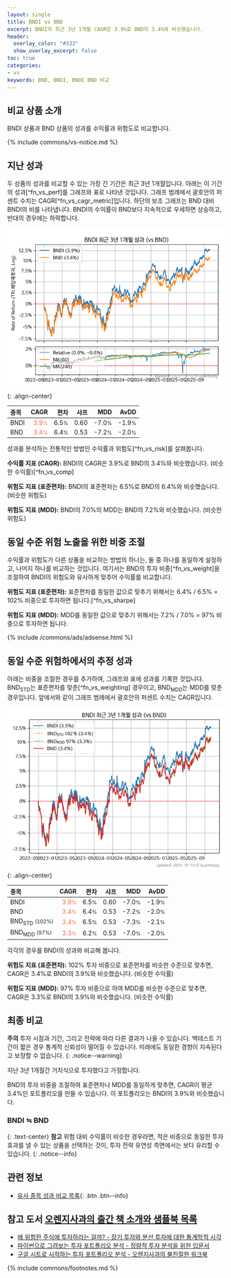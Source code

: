 ```yaml
---
layout: single
title: BNDI vs BND
excerpt: BNDI의 최근 3년 1개월 CAGR은 3.9%로 BND의 3.4%와 비슷했습니다.
header:
  overlay_color: "#333"
  show_overlay_excerpt: false
toc: true
categories:
- vs
keywords: BND, BNDI, BNDI BND 비교
---
```


## 비교 상품 소개


BNDI 상품과 BND 상품의 성과를 수익률과 위험도로 비교합니다.





{% include commons/vs-notice.md %}

## 지난 성과

두 상품의 성과를 비교할 수 있는 가장 긴 기간은 최근 3년 1개월입니다. 아래는 이 기간의 성과[^fn_vs_perf]를 그래프와 표로 나타낸 것입니다.
그래프 범례에서 괄호안의 퍼센트 수치는 CAGR[^fn_vs_cagr_metric]입니다.
하단의 보조 그래프는 BND 대비 BNDI의 비를 나타냅니다.
BNDI의 수익률이 BND보다 지속적으로 우세하면 상승하고, 반대의 경우에는 하락합니다.

![BNDI](/vs/images/bndi-vs-bnd_dual.png){: .align-center}

| **종목** | **CAGR** | **편차** | **샤프** | **MDD** | **AvDD** |
| :------------ | ------: | -----------: | -------: | ------: | -------: |
| BNDI | <span style="color: tomato">3.9<small>%</small></span> | 6.5<small>%</small> | 0.60 | -7.0<small>%</small> | -1.9<small>%</small> |
| BND | <span style="color: tomato">3.4<small>%</small></span> | 6.4<small>%</small> | 0.53 | -7.2<small>%</small> | -2.0<small>%</small> |

<!-- more -->


성과를 분석하는 전통적인 방법인 수익률과 위험도[^fn_vs_risk]를 살펴봅니다.

**수익률 지표 (CAGR):** BNDI의 CAGR은 3.9%로 BND의 3.4%와 비슷했습니다. (비슷한 수익률)[^fn_vs_comp]

**위험도 지표 (표준편차):** BNDI의 표준편차는 6.5%로 BND의 6.4%와 비슷했습니다. (비슷한 위험도)

**위험도 지표 (MDD):** BNDI의 7.0%의 MDD는 BND의 7.2%와 비슷했습니다. (비슷한 위험도)



## 동일 수준 위험 노출을 위한 비중 조절

수익률과 위험도가 다른 상품을 비교하는 방법의 하나는, 둘 중 하나를 동일하게 설정하고, 나머지 하나를 비교하는 것입니다.
여기서는 BND의 투자 비중[^fn_vs_weight]을 조절하여 BNDI의 위험도와 유사하게 맞추어 수익률를 비교합니다.

**위험도 지표 (표준편차):** 표준편차를 동일한 값으로 맞추기 위해서는 6.4% / 6.5% = 102% 비중으로 투자하면 됩니다.[^fn_vs_sharpe]

**위험도 지표 (MDD):** MDD를 동일한 값으로 맞추기 위해서는 7.2% / 7.0% = 97% 비중으로 투자하면 됩니다.


{% include /commons/ads/adsense.html %}



## 동일 수준 위험하에서의 추정 성과

아래는 비중을 조절한 경우를 추가하여, 그래프와 표에 성과를 기록한 것입니다.
BND<sub>STD</sub>는 표준편차를 맞춘[^fn_vs_weighting] 경우이고, BND<sub>MDD</sub>는 MDD를 맞춘 경우입니다.
앞에서와 같이 그래프 범례에서 괄호안의 퍼센트 수치는 CAGR입니다.


![BNDI](/vs/images/bndi-vs-bnd.png){: .align-center}



| **종목** | **CAGR** | **편차** | **샤프** | **MDD** | **AvDD** |
| :------------ | ------: | -----------: | -------: | ------: | -------: |
| BNDI | <span style="color: tomato">3.9<small>%</small></span> | 6.5<small>%</small> | 0.60 | -7.0<small>%</small> | -1.9<small>%</small> |
| BND | <span style="color: tomato">3.4<small>%</small></span> | 6.4<small>%</small> | 0.53 | -7.2<small>%</small> | -2.0<small>%</small> |
| BND<sub>STD</sub> <small>(102%)</small> | <span style="color: tomato">3.4<small>%</small></span> | 6.5<small>%</small> | 0.53 | -7.3<small>%</small> | -2.1<small>%</small> |
| BND<sub>MDD</sub> <small>(97%)</small> | <span style="color: tomato">3.3<small>%</small></span> | 6.2<small>%</small> | 0.53 | -7.0<small>%</small> | -2.0<small>%</small> |



각각의 경우를 BNDI의 성과와 비교해 봅니다.

**위험도 지표 (표준편차):** 102% 투자 비중으로 표준편차를 비슷한 수준으로 맞추면, CAGR은 3.4%로 BNDI의 3.9%와 비슷했습니다. (비슷한 수익률)

**위험도 지표 (MDD):** 97% 투자 비중으로 하여 MDD를 비슷한 수준으로 맞추면, CAGR은 3.3%로 BNDI의 3.9%와 비슷했습니다. (비슷한 수익률)




## 최종 비교

**주의** 투자 시점과 기간, 그리고 전략에 따라 다른 결과가 나올 수 있습니다. 백테스트 기간이 짧은 경우 통계적 신뢰성이 떨어질 수 있습니다. 미래에도 동일한 경향이 지속된다고 보장할 수 없습니다.
{: .notice--warning}

지난 3년 1개월간 거치식으로 투자했다고 가정합니다.

BND의 투자 비중을 조절하여 표준편차나 MDD를 동일하게 맞추면, CAGR이 평균 3.4%인 포트폴리오를 만들 수 있습니다.
이 포트폴리오는 BNDI의 3.9%와 비슷했습니다.

### BNDI ≒ BND
{: .text-center}
**참고** 위험 대비 수익률이 비슷한 경우라면, 적은 비중으로 동일한 투자 효과를 낼 수 있는 상품을 선택하는 것이, 투자 전략 유연성 측면에서는 보다 유리할 수 있습니다.
{: .notice--info}


## 관련 정보

- [유사 종목 성과 비교 목록](/vs/){: .btn .btn--info}


## 참고 도서 [오렌지사과의 출간 책 소개와 샘플북 목록](https://kongdori.tistory.com/691)

- [왜 위험한 주식에 투자하라는 걸까? - 장기 투자와 분산 투자에 대한 통계학적 시각](https://kongdori.tistory.com/421)
- [파이썬으로 그려보는 투자 포트폴리오 분석  - 정량적 투자 분석을 위한 입문서](https://kongdori.tistory.com/643)
- [구글 시트로 시작하는 투자 포트폴리오 분석 - 오렌지사과의 불친절한 워크북](https://kongdori.tistory.com/449)

{% include commons/footnotes.md %}